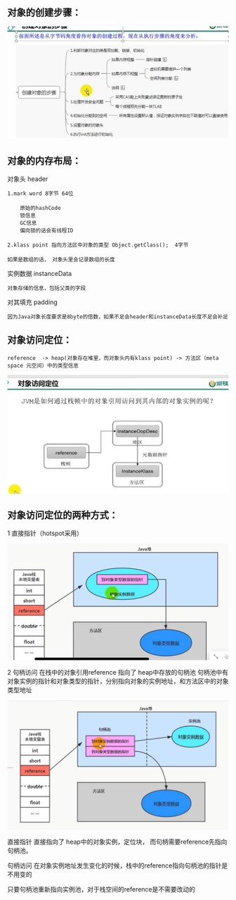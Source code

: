 对象的创建步骤：
---

![img_3.png](img_3.png)

对象的内存布局：
---

对象头 header

    1.mark word 8字节 64位
        
        原始的hashCode
        锁信息
        GC信息
        偏向锁的话会有线程ID

    2.klass point 指向方法区中对象的类型 Object.getClass();  4字节

    如果是数组的话， 对象头里会记录数组的长度

实例数据 instanceData

    对象存储的信息，包括父类的字段

对其填充 padding

    因为Java对象长度要求是8byte的倍数，如果不足会header和instanceData长度不足会补足

对象访问定位：
---

    reference  -> heap(对象存在堆里，而对象头内有klass point) -> 方法区（meta space 元空间）中的类型信息

![img.png](img.png)

对象访问定位的两种方式：
---

1 直接指针（hotspot采用）

![img_2.png](img_2.png)

2 句柄访问
    在栈中的对象引用reference 指向了 heap中存放的句柄池 句柄池中有对象实例的指针和对象类型的指针，分别指向对象的实例地址，和方法区中的对象类型地址

![img_1.png](img_1.png)

直接指针 直接指向了 heap中的对象实例，定位块， 而句柄需要reference先指向句柄池。

句柄访问 在对象实例地址发生变化的时候，栈中的reference指向句柄池的指针是不用变的

只要句柄池重新指向实例池，对于栈空间的reference是不需要改动的


